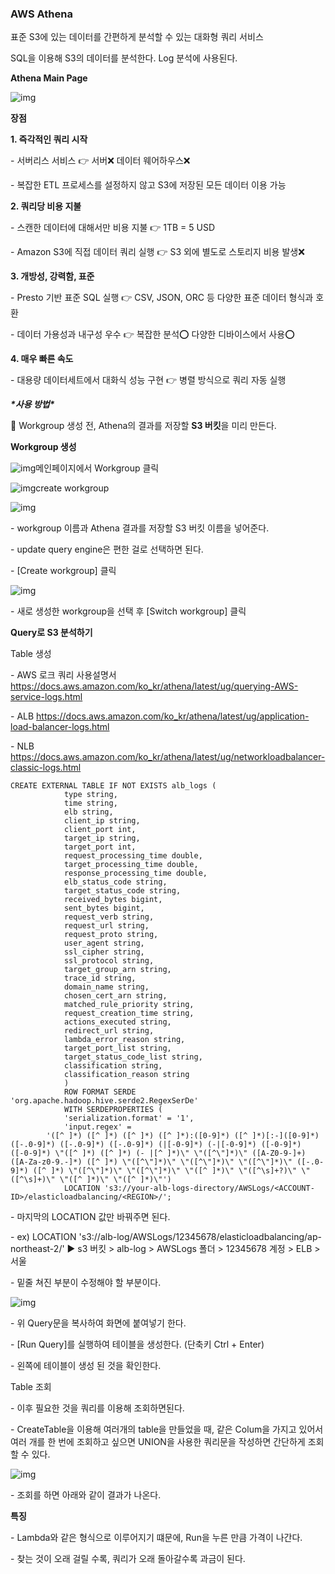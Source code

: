 ### **AWS Athena**

표준 S3에 있는 데이터를 간편하게 분석할 수 있는 대화형 쿼리 서비스

SQL을 이용해 S3의 데이터를 분석한다. Log 분석에 사용된다.

 

**Athena Main Page**



![img](https://blog.kakaocdn.net/dn/kLhsZ/btq7yaWqPZD/AbgsWYNMMWXuCWo5kUzUuK/img.png)



 

**장점**

**1. 즉각적인 쿼리 시작**

\- 서버리스 서비스 👉 서버❌ 데이터 웨어하우스❌

\- 복잡한 ETL 프로세스를 설정하지 않고 S3에 저장된 모든 데이터 이용 가능

**2. 쿼리당 비용 지불**

\- 스캔한 데이터에 대해서만 비용 지불 👉 1TB = 5 USD

\- Amazon S3에 직접 데이터 쿼리 실행 👉 S3 외에 별도로 스토리지 비용 발생❌

**3. 개방성, 강력함, 표준**

\- Presto 기반 표준 SQL 실행 👉 CSV, JSON, ORC 등 다양한 표준 데이터 형식과 호환

\- 데이터 가용성과 내구성 우수 👉 복잡한 분석⭕ 다양한 디바이스에서 사용⭕

**4. 매우 빠른 속도**

\- 대용량 데이터세트에서 대화식 성능 구현 👉 병렬 방식으로 쿼리 자동 실행

 

 

***\*사용 방법\****

📌 Workgroup 생성 전, Athena의 결과를 저장할 **S3 버킷**을 미리 만든다.

**Workgroup 생성**



![img](https://blog.kakaocdn.net/dn/BAUbz/btq7zvsbCQh/t4oZHTVeL8waMnfjhkKLOk/img.png)메인페이지에서 Workgroup 클릭

![img](https://blog.kakaocdn.net/dn/z9jKm/btq7y33JPNf/iIm6v5t1rJCyHbmRPaYxyk/img.png)create workgroup

![img](https://blog.kakaocdn.net/dn/tHkVy/btq7zu045B8/B28fo1Vp3IMLjia1nsWfQK/img.png)



\- workgroup 이름과 Athena 결과를 저장할 S3 버킷 이름을 넣어준다.

\- update query engine은 편한 걸로 선택하면 된다.

\- [Create workgroup] 클릭



![img](https://blog.kakaocdn.net/dn/bLBWtf/btq7BEaX4TZ/NZhGMvak9aDTv3ZdVGY3wk/img.png)



\- 새로 생성한 workgroup을 선택 후 [Switch workgroup] 클릭

 

 

**Query로 S3 분석하기**

Table 생성

\- AWS 로크 쿼리 사용설명서 https://docs.aws.amazon.com/ko_kr/athena/latest/ug/querying-AWS-service-logs.html

\- ALB https://docs.aws.amazon.com/ko_kr/athena/latest/ug/application-load-balancer-logs.html



\- NLB https://docs.aws.amazon.com/ko_kr/athena/latest/ug/networkloadbalancer-classic-logs.html

```
CREATE EXTERNAL TABLE IF NOT EXISTS alb_logs (
            type string,
            time string,
            elb string,
            client_ip string,
            client_port int,
            target_ip string,
            target_port int,
            request_processing_time double,
            target_processing_time double,
            response_processing_time double,
            elb_status_code string,
            target_status_code string,
            received_bytes bigint,
            sent_bytes bigint,
            request_verb string,
            request_url string,
            request_proto string,
            user_agent string,
            ssl_cipher string,
            ssl_protocol string,
            target_group_arn string,
            trace_id string,
            domain_name string,
            chosen_cert_arn string,
            matched_rule_priority string,
            request_creation_time string,
            actions_executed string,
            redirect_url string,
            lambda_error_reason string,
            target_port_list string,
            target_status_code_list string,
            classification string,
            classification_reason string
            )
            ROW FORMAT SERDE 'org.apache.hadoop.hive.serde2.RegexSerDe'
            WITH SERDEPROPERTIES (
            'serialization.format' = '1',
            'input.regex' = 
        '([^ ]*) ([^ ]*) ([^ ]*) ([^ ]*):([0-9]*) ([^ ]*)[:-]([0-9]*) ([-.0-9]*) ([-.0-9]*) ([-.0-9]*) (|[-0-9]*) (-|[-0-9]*) ([-0-9]*) ([-0-9]*) \"([^ ]*) ([^ ]*) (- |[^ ]*)\" \"([^\"]*)\" ([A-Z0-9-]+) ([A-Za-z0-9.-]*) ([^ ]*) \"([^\"]*)\" \"([^\"]*)\" \"([^\"]*)\" ([-.0-9]*) ([^ ]*) \"([^\"]*)\" \"([^\"]*)\" \"([^ ]*)\" \"([^\s]+?)\" \"([^\s]+)\" \"([^ ]*)\" \"([^ ]*)\"')
            LOCATION 's3://your-alb-logs-directory/AWSLogs/<ACCOUNT-ID>/elasticloadbalancing/<REGION>/';
```

\- 마지막의 LOCATION 값만 바꿔주면 된다.

\- ex) LOCATION 's3://alb-log/AWSLogs/12345678/elasticloadbalancing/ap-northeast-2/'
▶ s3 버킷 > alb-log > AWSLogs 폴더 > 12345678 계정 > ELB > 서울

\- 밑줄 쳐진 부분이 수정해야 할 부분이다.



![img](https://blog.kakaocdn.net/dn/cfDQJz/btq7yXvyH4b/fS3T24DEAF2UMpwGMnJML0/img.png)



\- 위 Query문을 복사하여 화면에 붙여넣기 한다.

\- [Run Query]를 실행하여 테이블을 생성한다. (단축키 Ctrl + Enter)

\- 왼쪽에 테이블이 생성 된 것을 확인한다.

 

Table 조회

\- 이후 필요한 것을 쿼리를 이용해 조회하면된다.

\- CreateTable을 이용해 여러개의 table을 만들었을 때, 같은 Colum을 가지고 있어서 여러 개를 한 번에 조회하고 싶으면 UNION을 사용한 쿼리문을 작성하면 간단하게 조회할 수 있다.



![img](https://blog.kakaocdn.net/dn/bHigJX/btq7x3Q9BP3/CNCfFrYbh6bypSoAV8HZM0/img.png)



\- 조회를 하면 아래와 같이 결과가 나온다.

 

 

**특징**

\- Lambda와 같은 형식으로 이루어지기 떄문에, Run을 누른 만큼 가격이 나간다.

\- 찾는 것이 오래 걸릴 수록, 쿼리가 오래 돌아갈수록 과금이 된다.

